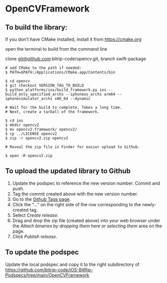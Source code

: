 # OpenCVFramework

## To build the library:

If you don't have CMake installed, install it from https://cmake.org

open the terminal to build from the command line

clone git@github.com:bitrip-code/opencv.git, branch swift-package

```
# add CMake to the path if needed:
$ PATH=$PATH:/Applications/CMake.app/Contents/bin

$ cd opencv
$ git checkout VERSION_TAG_TO_BUILD
$ python platforms/ios/build_framework.py ios --build_only_specified_archs --iphoneos_archs arm64 --iphonesimulator_archs x86_64 --dynamic

# Wait for the build to complete. Takes a long time.
# Next, create a tarball of the framework.

$ cd ios
$ mkdir opencv2
$ mv opencv2.framework/ opencv2/
$ cp ../LICENSE opencv2
$ zip -r opencv2.zip opencv2

# Reveal the zip file in Finder for easier upload to Github.

$ open -R opencv2.zip
```

## To upload the updated library to Github

1. Update the podspec to reference the new version number. Commit and push.
1. Tag the commit created above with the new version number.
1. Go to the [Github Tags page](https://github.com/bitrip-code/OpenCVFramework/tags).
1. Click the "..." on the right side of the row corresponding to the newly-created tag.
1. Select _Create release_.
1. Drag and drop the zip file (created above) into your web browser under the _Attach binaries by dropping them here or selecting them_ area on the page.
1. Click _Publish release_.

## To update the podspec

Update the local podspec and copy it to the right subdirectory of
https://github.com/bitrip-code/iOS-BitRip-Podspecs/tree/main/OpenCVFramework

